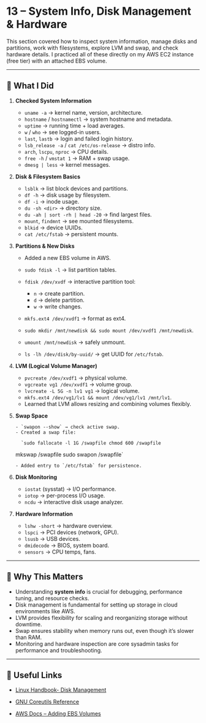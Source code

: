 # 13 – System Info, Disk Management & Hardware

This section covered how to inspect system information, manage disks and partitions, work with filesystems, explore LVM and swap, and check hardware details. I practiced all of these directly on my AWS EC2 instance (free tier) with an attached EBS volume.

---

## 📌 What I Did

1.  **Checked System Information**

    - `uname -a` → kernel name, version, architecture.
    - `hostname` / `hostnamectl` → system hostname and metadata.
    - `uptime` → running time + load averages.
    - `w` / `who` → see logged-in users.
    - `last`, `lastb` → login and failed login history.
    - `lsb_release -a` / `cat /etc/os-release` → distro info.
    - `arch`, `lscpu`, `nproc` → CPU details.
    - `free -h` / `vmstat 1` → RAM + swap usage.
    - `dmesg | less` → kernel messages.

2.  **Disk & Filesystem Basics**

    - `lsblk` → list block devices and partitions.
    - `df -h` → disk usage by filesystem.
    - `df -i` → inode usage.
    - `du -sh <dir>` → directory size.
    - `du -ah | sort -rh | head -20` → find largest files.
    - `mount`, `findmnt` → see mounted filesystems.
    - `blkid` → device UUIDs.
    - `cat /etc/fstab` → persistent mounts.

3.  **Partitions & New Disks**

    - Added a new EBS volume in AWS.
    - `sudo fdisk -l` → list partition tables.
    - `fdisk /dev/xvdf` → interactive partition tool:

      - `n` → create partition.
      - `d` → delete partition.
      - `w` → write changes.

    - `mkfs.ext4 /dev/xvdf1` → format as ext4.
    - `sudo mkdir /mnt/newdisk && sudo mount /dev/xvdf1 /mnt/newdisk`.
    - `umount /mnt/newdisk` → safely unmount.
    - `ls -lh /dev/disk/by-uuid/` → get UUID for `/etc/fstab`.

4.  **LVM (Logical Volume Manager)**

    - `pvcreate /dev/xvdf1` → physical volume.
    - `vgcreate vg1 /dev/xvdf1` → volume group.
    - `lvcreate -L 5G -n lv1 vg1` → logical volume.
    - `mkfs.ext4 /dev/vg1/lv1 && mount /dev/vg1/lv1 /mnt/lv1`.
    - Learned that LVM allows resizing and combining volumes flexibly.

5.  **Swap Space**

        - `swapon --show` → check active swap.
        - Created a swap file:

          `sudo fallocate -l 1G /swapfile chmod 600 /swapfile

    mkswap /swapfile
    sudo swapon /swapfile`

        - Added entry to `/etc/fstab` for persistence.

6.  **Disk Monitoring**

    - `iostat` (sysstat) → I/O performance.
    - `iotop` → per-process I/O usage.
    - `ncdu` → interactive disk usage analyzer.

7.  **Hardware Information**

    - `lshw -short` → hardware overview.
    - `lspci` → PCI devices (network, GPU).
    - `lsusb` → USB devices.
    - `dmidecode` → BIOS, system board.
    - `sensors` → CPU temps, fans.

---

## 📝 Why This Matters

- Understanding **system info** is crucial for debugging, performance tuning, and resource checks.
- Disk management is fundamental for setting up storage in cloud environments like AWS.
- LVM provides flexibility for scaling and reorganizing storage without downtime.
- Swap ensures stability when memory runs out, even though it’s slower than RAM.
- Monitoring and hardware inspection are core sysadmin tasks for performance and troubleshooting.

---

## 🔗 Useful Links

- [Linux Handbook- Disk Management](https://linuxhandbook.com/tag/disk-management/)

- [GNU Coreutils Reference](https://www.gnu.org/software/coreutils/manual/coreutils.html)
- [AWS Docs – Adding EBS Volumes](https://docs.aws.amazon.com/AWSEC2/latest/UserGuide/ebs-using-volumes.html)
